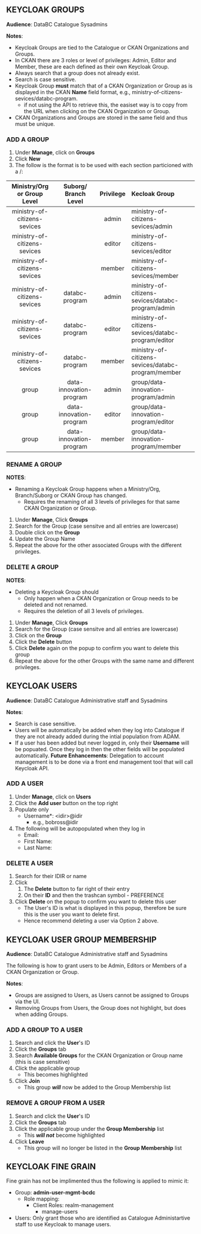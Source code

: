 ## KEYCLOAK GROUPS
**Audience**: DataBC Catalogue Sysadmins

**Notes**: 
+ Keycloak Groups are tied to the Catalogue or CKAN Organizations and Groups.
+ In CKAN there are 3 roles or level of privileges: Admin, Editor and Member, these are each defined as their own Keycloak Group.
+ Always search that a group does not already exist.
+ Search is case sensitive.
+ Keycloak Group **must** match that of a CKAN Organization or Group as is displayed in the CKAN **Name** field format, e.g., ministry-of-citizens-sevices/databc-program.
    - if not using the API to retrieve this, the easiset way is to copy from the URL when clicking on the CKAN Organization or Group.
+ CKAN Organizations and Groups are stored in the same field and thus must be unique.


### ADD A GROUP
1. Under **Manage**, click on **Groups** 
1. Click **New** 
1. The follow is the format is to be used with each section particioned with a /:

|Ministry/Org or Group Level|Suborg/ Branch Level|Privilege|Kecloak Group|
|:---:|:---:|:---:|:---|
|ministry-of-citizens-sevices| |admin|ministry-of-citizens-sevices/admin|
|ministry-of-citizens-sevices| |editor|ministry-of-citizens-sevices/editor|
|ministry-of-citizens-sevices| |member|ministry-of-citizens-sevices/member|
|ministry-of-citizens-sevices|databc-program|admin|ministry-of-citizens-sevices/databc-program/admin|
|ministry-of-citizens-sevices|databc-program|editor|ministry-of-citizens-sevices/databc-program/editor|
|ministry-of-citizens-sevices|databc-program|member|ministry-of-citizens-sevices/databc-program/member|
|group|data-innovation-program|admin|group/data-innovation-program/admin|
|group|data-innovation-program|editor|group/data-innovation-program/editor|
|group|data-innovation-program|member|group/data-innovation-program/member|


### RENAME A GROUP
**NOTES**:
+ Renaming a Keycloak Group happens when a Ministry/Org, Branch/Suborg or CKAN Group has changed.
    - Requires the renaming of all 3 levels of privileges for that same CKAN Organization or Group.

1. Under **Manage**, Click **Groups**
1. Search for the Group (case sensitve and all entries are lowercase)
1. Double click on the **Group**
1. Update the Group Name
1. Repeat the above for the other associated Groups with the different privileges.

### DELETE A GROUP
**NOTES**:
+ Deleting a Keycloak Group should
    - Only happen when a CKAN Organization or Group needs to be deleted and not renamed.
    - Requires the deletion of all 3 levels of privileges.

1. Under **Manage**, Click **Groups**
1. Search for the Group (case sensitve and all entries are lowercase)
1. Click on the **Group**
1. Click the **Delete** button
1. Click **Delete** again on the popup to confirm you want to delete this group
1. Repeat the above for the other Groups with the same name and different privileges.

## KEYCLOAK USERS
**Audience**: DataBC Catalogue Administrative staff and Sysadmins

**Notes**: 
+ Search is case sensitive.
+ Users will be automatically be added when they log into Catalogue if they are not already added during the intial population from ADAM.
+ If a user has been added but never logged in, only their **Username** will be popuated. Once they log in then the other fields will be populated automatically.
**Future Enhancements**: Delegation to account management is to be done via a front end management tool that will call Keycloak API.
 
### ADD A USER
1. Under **Manage**, click on **Users**
1. Click the **Add user** button on the top right
1. Populate only
    - Username*: \<idir>\@idir
        - e.g., bobross@idir
1. The following will be autopopulated when they log in
    - Email:
    - First Name: 
    - Last Name: 
 
### DELETE A USER
1. Search for their IDIR or name
1. Click
    1. The **Delete** button to far right of their entry
    2. On their **ID** and then the trashcan symbol - PREFERENCE
1. Click **Delete** on the popup to confirm you want to delete this user
    - The User's ID is what is displayed in this popup, therefore be sure this is the user you want to delete first.
    - Hence recommend deleting a user via Option 2 above. 

## KEYCLOAK USER GROUP MEMBERSHIP
**Audience**: DataBC Catalogue Administrative staff and Sysadmins

The following is how to grant users to be Admin, Editors or Members of a CKAN Organization or Group.

**Notes**:
+ Groups are assigned to Users, as Users cannot be assigned to Groups via the UI.
+ Removing Groups from Users, the Group does not highlight, but does when adding Groups.

### ADD A GROUP TO A USER
1. Search and click  the **User**'s ID
1. Click the **Groups** tab
1. Search **Available Groups** for the CKAN Organization or Group name (this is case sensitive)
1. Click the applicable group
    - This becomes highlighted
1. Click **Join**
    - This group **_will_** now be added to the Group Membership list

### REMOVE A GROUP FROM A USER
1. Search and click  the **User**'s ID
1. Click the **Groups** tab
1. Click the applicable group under the **Group Membership** list
    - This **_will not_** become highlighted
1. Click **Leave**
    - This group will no longer be listed in the **Group Membership** list

## KEYCLOAK FINE GRAIN
Fine grain has not be implimented thus the following is applied to mimic it:

+ Group: **admin-user-mgmt-bcdc**
    + Role mapping: 
        - Client Roles: realm-management
            - manage-users 
+ Users: Only grant those who are identified as Catalogue Administartive staff to use Keycloak to manage users.
